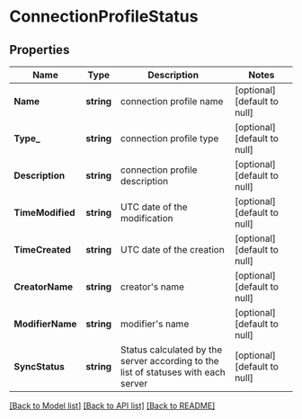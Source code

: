 # ConnectionProfileStatus

## Properties
Name | Type | Description | Notes
------------ | ------------- | ------------- | -------------
**Name** | **string** | connection profile name | [optional] [default to null]
**Type_** | **string** | connection profile type | [optional] [default to null]
**Description** | **string** | connection profile description | [optional] [default to null]
**TimeModified** | **string** | UTC date of the modification | [optional] [default to null]
**TimeCreated** | **string** | UTC date of the creation | [optional] [default to null]
**CreatorName** | **string** | creator&#x27;s name | [optional] [default to null]
**ModifierName** | **string** | modifier&#x27;s name | [optional] [default to null]
**SyncStatus** | **string** | Status calculated by the server according to the list of statuses with each server | [optional] [default to null]

[[Back to Model list]](../README.md#documentation-for-models) [[Back to API list]](../README.md#documentation-for-api-endpoints) [[Back to README]](../README.md)

